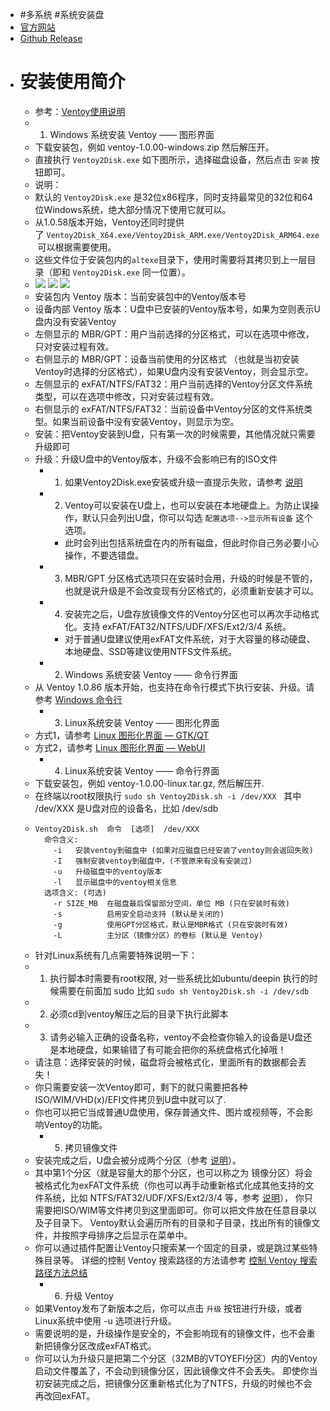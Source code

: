 - #多系统 #系统安装盘
- [官方网站](https://www.ventoy.net/cn/index.html)
- [Github Release](https://github.com/ventoy/Ventoy/releases/tag/v1.0.88)
- # 安装使用简介
	- 参考：[Ventoy使用说明](https://www.ventoy.net/cn/doc_start.html)
	- 1. Windows 系统安装 Ventoy —— 图形界面
	- 下载安装包，例如 ventoy-1.0.00-windows.zip 然后解压开。
	- 直接执行 `Ventoy2Disk.exe` 如下图所示，选择磁盘设备，然后点击 `安装` 按钮即可。
	- 说明：
	- 默认的 `Ventoy2Disk.exe` 是32位x86程序，同时支持最常见的32位和64位Windows系统，绝大部分情况下使用它就可以。
	- 从1.0.58版本开始，Ventoy还同时提供了 `Ventoy2Disk_X64.exe/Ventoy2Disk_ARM.exe/Ventoy2Disk_ARM64.exe` 可以根据需要使用。
	- 这些文件位于安装包内的`altexe`目录下，使用时需要将其拷贝到上一层目录（即和 `Ventoy2Disk.exe` 同一位置）。
	- ![](https://www.ventoy.net/static/img/ventoy2disk_cn.png) ![](https://www.ventoy.net/static/img/install_arrow_cn.png) ![](https://www.ventoy.net/static/img/ventoy2disk2_cn.png)
	- 安装包内 Ventoy 版本：当前安装包中的Ventoy版本号
	- 设备内部 Ventoy 版本：U盘中已安装的Ventoy版本号，如果为空则表示U盘内没有安装Ventoy
	- 左侧显示的 MBR/GPT：用户当前选择的分区格式，可以在选项中修改，只对安装过程有效。
	- 右侧显示的 MBR/GPT：设备当前使用的分区格式 （也就是当初安装Ventoy时选择的分区格式），如果U盘内没有安装Ventoy，则会显示空。
	- 左侧显示的 exFAT/NTFS/FAT32：用户当前选择的Ventoy分区文件系统类型，可以在选项中修改，只对安装过程有效。
	- 右侧显示的 exFAT/NTFS/FAT32：当前设备中Ventoy分区的文件系统类型。如果当前设备中没有安装Ventoy，则显示为空。
	- 安装：把Ventoy安装到U盘，只有第一次的时候需要，其他情况就只需要升级即可
	- 升级：升级U盘中的Ventoy版本，升级不会影响已有的ISO文件
		- 1.  如果Ventoy2Disk.exe安装或升级一直提示失败，请参考 [说明](https://www.ventoy.net/cn/doc_ventoy2disk.html)
		- 2.  Ventoy可以安装在U盘上，也可以安装在本地硬盘上。为防止误操作，默认只会列出U盘，你可以勾选 `配置选项-->显示所有设备` 这个选项。
			- 此时会列出包括系统盘在内的所有磁盘，但此时你自己务必要小心操作，不要选错盘。
		- 3.  MBR/GPT 分区格式选项只在安装时会用，升级的时候是不管的，也就是说升级是不会改变现有分区格式的，必须重新安装才可以。
		- 4.  安装完之后，U盘存放镜像文件的Ventoy分区也可以再次手动格式化。支持 exFAT/FAT32/NTFS/UDF/XFS/Ext2/3/4 系统。
			- 对于普通U盘建议使用exFAT文件系统，对于大容量的移动硬盘、本地硬盘、SSD等建议使用NTFS文件系统。
		- 2. Windows 系统安装 Ventoy —— 命令行界面
	- 从 Ventoy 1.0.86 版本开始，也支持在命令行模式下执行安装、升级。请参考 [Windows 命令行](https://www.ventoy.net/cn/doc_windows_cli.html)
		- 3. Linux系统安装 Ventoy —— 图形化界面
	- 方式1，请参考 [Linux 图形化界面 — GTK/QT](https://www.ventoy.net/cn/doc_linux_gui.html)
	- 方式2，请参考 [Linux 图形化界面 — WebUI](https://www.ventoy.net/cn/doc_linux_webui.html)
		- 4. Linux系统安装 Ventoy —— 命令行界面
	- 下载安装包，例如 ventoy-1.0.00-linux.tar.gz, 然后解压开.
	- 在终端以root权限执行 `sudo sh Ventoy2Disk.sh -i /dev/XXX`   其中 /dev/XXX 是U盘对应的设备名，比如 /dev/sdb
	- ```
	  Ventoy2Disk.sh  命令  [选项]  /dev/XXX
	    命令含义:
	      -i   安装ventoy到磁盘中 (如果对应磁盘已经安装了ventoy则会返回失败)
	      -I   强制安装ventoy到磁盘中，(不管原来有没有安装过)
	      -u   升级磁盘中的ventoy版本
	      -l   显示磁盘中的ventoy相关信息
	    选项含义: (可选)
	      -r SIZE_MB  在磁盘最后保留部分空间，单位 MB (只在安装时有效)
	      -s          启用安全启动支持 (默认是关闭的)
	      -g          使用GPT分区格式，默认是MBR格式 (只在安装时有效)
	      -L          主分区（镜像分区）的卷标 (默认是 Ventoy)
	  ```
	- 针对Linux系统有几点需要特殊说明一下：
	- 1. 执行脚本时需要有root权限, 对一些系统比如ubuntu/deepin 执行的时候需要在前面加 sudo 比如 `sudo sh Ventoy2Disk.sh -i /dev/sdb`
	- 2. 必须cd到ventoy解压之后的目录下执行此脚本
	- 3. 请务必输入正确的设备名称，ventoy不会检查你输入的设备是U盘还是本地硬盘，如果输错了有可能会把你的系统盘格式化掉哦！
	- 请注意：选择安装的时候，磁盘将会被格式化，里面所有的数据都会丢失！
	- 你只需要安装一次Ventoy即可，剩下的就只需要把各种ISO/WIM/VHD(x)/EFI文件拷贝到U盘中就可以了.
	- 你也可以把它当成普通U盘使用，保存普通文件、图片或视频等，不会影响Ventoy的功能。
		- 5. 拷贝镜像文件
	- 安装完成之后，U盘会被分成两个分区（参考 [说明](https://www.ventoy.net/cn/doc_disk_layout.html)）。
	- 其中第1个分区（就是容量大的那个分区，也可以称之为 镜像分区）将会被格式化为exFAT文件系统（你也可以再手动重新格式化成其他支持的文件系统，比如 NTFS/FAT32/UDF/XFS/Ext2/3/4 等，参考 [说明](https://www.ventoy.net/cn/doc_disk_layout.html)）， 你只需要把ISO/WIM等文件拷贝到这里面即可。你可以把文件放在任意目录以及子目录下。 Ventoy默认会遍历所有的目录和子目录，找出所有的镜像文件，并按照字母排序之后显示在菜单中。
	- 你可以通过插件配置让Ventoy只搜索某一个固定的目录，或是跳过某些特殊目录等。 详细的控制 Ventoy 搜索路径的方法请参考 [控制 Ventoy 搜索路径方法总结](https://www.ventoy.net/cn/doc_search_path.html)
		- 6. 升级 Ventoy
	- 如果Ventoy发布了新版本之后，你可以点击 `升级` 按钮进行升级，或者Linux系统中使用 -u 选项进行升级。
	- 需要说明的是，升级操作是安全的，不会影响现有的镜像文件，也不会重新把镜像分区改成exFAT格式。
	- 你可以认为升级只是把第二个分区（32MB的VTOYEFI分区）内的Ventoy启动文件覆盖了，不会动到镜像分区，因此镜像文件不会丢失。 即使你当初安装完成之后，把镜像分区重新格式化为了NTFS，升级的时候也不会再改回exFAT。